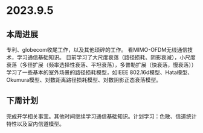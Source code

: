 # 2023.9.5
## 本周进展
  专利、globecom收尾工作，以及其他琐碎的工作。
  看MIMO-OFDM无线通信技术，学习通信基础知识。
  目前学习了大尺度衰落（路径损耗、阴影衰减），小尺度衰落（多径扩展（频率选择性衰落、平坦衰落），多普勒扩展（快衰落，慢衰落））
  学习了一些基本的室外场景的路径损耗模型，如IEEE 802.16d模型、Hata模型、Okumura模型、对数距离路径损耗模型、对数阴影正态衰落模型。
## 下周计划
  完成开学相关事宜。其他时间继续学习通信基础知识。计划学习：色散、信道统计特性以及室内信道模型。
  

